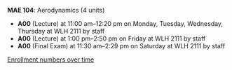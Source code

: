 **MAE 104**: Aerodynamics (4 units)

- **A00** (Lecture) at 11:00 am–12:20 pm on Monday, Tuesday, Wednesday, Thursday at WLH 2111 by staff
- **A00** (Lecture) at 1:00 pm–2:50 pm on Friday at WLH 2111 by staff
- **A00** (Final Exam) at 11:30 am–2:29 pm on Saturday at WLH 2111 by staff

[Enrollment numbers over time](./MAE104.tsv)
